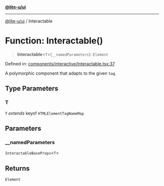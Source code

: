 [**@lite-u/ui**](../README.md)

***

[@lite-u/ui](../README.md) / Interactable

# Function: Interactable()

> **Interactable**\<`T`\>(`__namedParameters`): `Element`

Defined in: [components/interactive/Interactable.tsx:37](https://github.com/lite-u/ui/blob/a3383afe980399ed13aacd297829ecf246b98c24/src/components/interactive/Interactable.tsx#L37)

A polymorphic component that adapts to the given `tag`.

## Type Parameters

### T

`T` *extends* keyof `HTMLElementTagNameMap`

## Parameters

### \_\_namedParameters

`InteractableBaseProps`\<`T`\>

## Returns

`Element`
